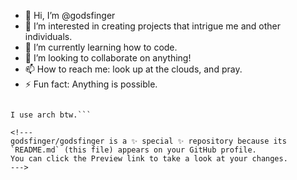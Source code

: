 - 👋 Hi, I’m @godsfinger
- 👀 I’m interested in creating projects that intrigue me and other individuals.
- 🌱 I’m currently learning how to code.
- 💞️ I’m looking to collaborate on anything!
- 📫 How to reach me: look up at the clouds, and pray.
- ⚡ Fun fact: Anything is possible.

```Arch Linux 3:16 - For Linus Torvald so loved the world that he gave his only begotten creation, Linux, that whosoever uses it should not perish, but have everlasting life.

I use arch btw.```

<!---
godsfinger/godsfinger is a ✨ special ✨ repository because its `README.md` (this file) appears on your GitHub profile.
You can click the Preview link to take a look at your changes.
--->
